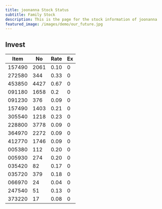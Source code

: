 ```yaml
---
title: joonanna Stock Status
subtitle: Family Stock 
description: This is the page for the stock information of joonanna
featured_image: /images/demo/our_future.jpg
---
```


## Invest

|  Item  | No | Rate | Ex   |
|--------|----|------|------|
| 157490 |2061| 0.10 |    0 | 
| 272580 | 344| 0.33 |    0 |
| 453850 |4427| 0.67 |    0 |
| 091180 |1658| 0.2  |    0 |
| 091230 | 376| 0.09 |    0 | 
| 157490 |1403| 0.21 |    0 | 
| 305540 |1218| 0.23 |    0 | 
| 228800 |3778| 0.09 |    0 |  
| 364970 |2272| 0.09 |    0 |  
| 412770 |1746| 0.09 |    0 | 
| 005380 | 112| 0.20 |    0 | 
| 005930 | 274| 0.20 |    0 | 
| 035420 |  82| 0.17 |    0 | 
| 035720 | 379| 0.18 |    0 | 
| 066970 |  24| 0.04 |    0 | 
| 247540 |  51| 0.13 |    0 | 
| 373220 |  17| 0.08 |    0 | 
